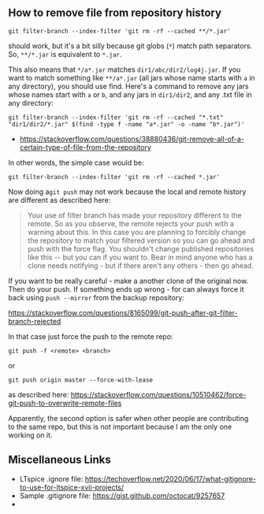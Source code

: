 ## How to remove file from repository history

```
git filter-branch --index-filter 'git rm -rf --cached **/*.jar'
```

should work, but it's a bit silly because git globs (`*`) match path separators. So, `**/*.jar` is equivalent to `*.jar`.

This also means that `*/a*.jar` matches `dir1/abc/dir2/log4j.jar`. If you want to match something like `**/a*.jar` (all jars whose name starts with `a` in any directory), you should use find. Here's a command to remove any jars whose names start with `a` or `b`, and any jars in `dir1/dir2`, and any .txt file in any directory:

```
git filter-branch --index-filter 'git rm -rf --cached "*.txt" "dir1/dir2/*.jar" $(find -type f -name "a*.jar" -o -name "b*.jar")'
```

* https://stackoverflow.com/questions/38880436/git-remove-all-of-a-certain-type-of-file-from-the-repository

In other words, the simple case would be:

```
git filter-branch --index-filter 'git rm -rf --cached *.jar'
```

Now doing a`git push` may not work because the local and remote history are different as described here:

>Your use of filter branch has made your repository different to the remote. So as you observe, the remote rejects your push with a warning about this. In this case you are planning to forcibly change the repository to match your filtered version so you can go ahead and push with the force flag. You shouldn't change published repositories like this -- but you can if you want to. Bear in mind anyone who has a clone needs notifying - but if there aren't any others - then go ahead.

If you want to be really careful - make a another clone of the original now. Then do your push. If something ends up wrong - for can always force it back using `push --mirror` from the backup repository:

https://stackoverflow.com/questions/8165099/git-push-after-git-filter-branch-rejected

In that case just force the push to the remote repo:

```
git push -f <remote> <branch>
```

or

```
git push origin master --force-with-lease
```

as described here: https://stackoverflow.com/questions/10510462/force-git-push-to-overwrite-remote-files

Apparently, the second option is safer when other people are contributing to the same repo, but this is not important because I am the only one working on it.

## Miscellaneous Links

* LTspice .ignore file: https://techoverflow.net/2020/06/17/what-gitignore-to-use-for-ltspice-xvii-projects/
* Sample .gitignore file: https://gist.github.com/octocat/9257657
* 

